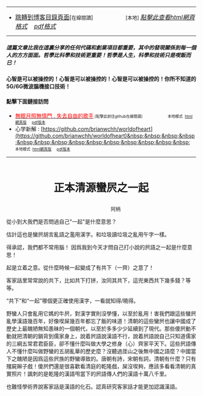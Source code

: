 ****
- [<font size=3>跳轉到博客目錄頁面</font>](../../tableOfContent.md)[<font size=2>在線閱讀</font>]&nbsp;&nbsp; &nbsp; &nbsp; &nbsp; &nbsp; &nbsp; &nbsp; &nbsp; &nbsp;&nbsp; &nbsp;  <font size=2> [本地] </font><font size=3>[*_點擊此查看html網頁格式_*](../../tableOfContent.html)&nbsp; &nbsp; [*_pdf格式_*](../../tableOfContent.md.pdf)</font>
****

##### *_這篇文章比我在這裏分享的任何代碼和創業項目都重要，其中的發現關係到每一個人的方方面面。哲學比科學和技術更重要！哲學是人生，科學和技術只是喫飯而已！_*

#### 心智是可以被操控的！心智是可以被操控的！心智是可以被操控的！你所不知道的5G/6G微波腦機接口技術！ 

#### 點擊下面鏈接訪問
- [<font color=red>無眠月照無情門 . 失去自由的歌手</font>](https://github.com/brianwchh/worldofheart/blob/main/md_and_html/%E7%84%A1%E7%9C%A0%E6%9C%88%E7%85%A7%E7%84%A1%E6%83%85%E9%96%80.md)<font size=1> [點擊此前往github在線閱讀]</font> &nbsp;&nbsp;&nbsp;&nbsp;&nbsp;&nbsp;&nbsp;&nbsp;&nbsp;&nbsp;&nbsp;&nbsp;&nbsp;&nbsp;&nbsp; <font size=1>本地模式 &nbsp;[html網頁版](../../md_and_html/無眠月照無情門.html) &nbsp;&nbsp;&nbsp; [pdf版本](../../md_and_html/無眠月照無情門.md.pdf) </font>
- 心学新解 : [https://github.com/brianwchh/worldofheart](https://github.com/brianwchh/worldofheart)&nbsp;&nbsp;&nbsp;&nbsp;&nbsp;&nbsp;&nbsp;&nbsp;&nbsp;&nbsp;&nbsp;&nbsp;&nbsp;&nbsp;&nbsp; <font size=1>本地模式 &nbsp;[html網頁版](../../md_and_html/心學新解.html) &nbsp;&nbsp;&nbsp; [pdf版本](../../md_and_html/心學新解.md.pdf) </font>

****

</br>


<p align="center" style="font-size: 28px;font-weight: 800">正本清源蠻屄之一起</p>

<p align="center" style="font-size: small;">&nbsp;&nbsp;&nbsp;&nbsp;&nbsp;&nbsp;&nbsp;&nbsp;&nbsp;&nbsp;&nbsp;&nbsp;&nbsp;&nbsp;&nbsp;&nbsp;&nbsp;&nbsp;&nbsp;&nbsp; 阿柄</p>


從小到大我們是否問過自己"一起"是什麼意思？    

估計這也是蠻屄胡言亂語之濫用漢字。和垃圾讀垃圾之亂用午字一樣。  

得承認，我們都不常用腦！ 因爲我到今天才問自己打小說的屄語之一起是什麼意思！   

起是立着之意。從什麼時候一起變成了有共下（一齊）之意了！   

客家話里常常說的共下，比如共下打拼，汝同其共下，這兜東西共下幾多錢？等等。

“共下”和“一起”哪個更正確使用漢字，一看就知得/曉得。

野蠻人只會亂用它媽的牛屄，對漢字實則沒學懂，以至於亂用！害我們跟這些蠻屄亂學漢語幾百年，好像喫屎幾百年都忘了飯的味道！清朝的這些蠻屄也讓中國成了歷史上最醜陋無知愚昧的一個朝代，以至於多多少少延續到了現代。那些傻屄動不動就把清朝的鍋背到儒家身上，說着屄語說漢語不行，說着屄語說自己只知道儒家的三綱五常君君臣臣，卻不懂什麼叫做大學之修身（心）齊家平天下。這些屄語傳人不懂什麼叫做野蠻的五胡亂華的歷史麼？沒聽過厓山之後無中國之語麼？中國當下之醜陋是因爲這些屄族的野蠻導致的。唐朝有詩，宋朝有詞，清朝有什麼？只有殭屍辮子戲！傻屄們還是很喜歡看清庭的乾隆戲，屎沒喫夠，應該多看看清朝的真實照片！諷刺的是乾隆的漢語甩當下的屄語傳人們的漢語十萬八千里。

也難怪學術界說客家話是漢語的化石。認真研究客家話才能更加認識漢語。

